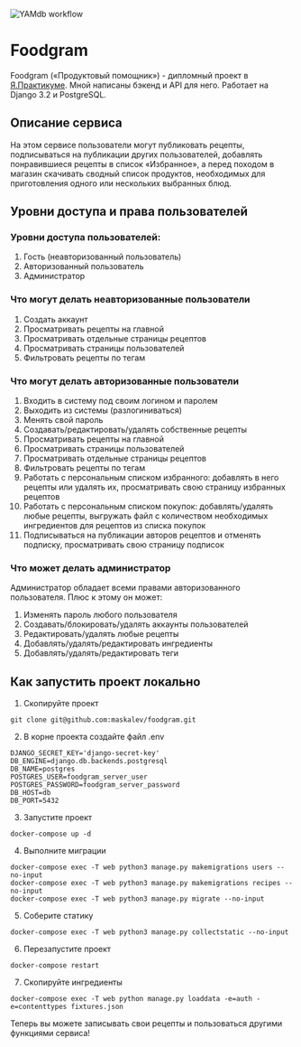 ![YAMdb workflow](https://github.com/maskalev/foodgram-project-react/actions/workflows/main.yml/badge.svg)
# Foodgram


Foodgram («Продуктовый помощник») - дипломный проект в [Я.Практикуме](https://practicum.yandex.ru/). Мной написаны бэкенд и API для него.
Работает на Django 3.2 и PostgreSQL.

## Описание сервиса
На этом сервисе пользователи могут публиковать рецепты, подписываться
на публикации других пользователей, добавлять понравившиеся рецепты в 
список «Избранное», а перед походом в магазин скачивать сводный список
продуктов, необходимых для приготовления одного или нескольких 
выбранных блюд.

## Уровни доступа и права пользователей
### Уровни доступа пользователей:
1. Гость (неавторизованный пользователь)
2. Авторизованный пользователь
3. Администратор

### Что могут делать неавторизованные пользователи
1. Создать аккаунт
2. Просматривать рецепты на главной
3. Просматривать отдельные страницы рецептов
4. Просматривать страницы пользователей
5. Фильтровать рецепты по тегам

### Что могут делать авторизованные пользователи
1. Входить в систему под своим логином и паролем
2. Выходить из системы (разлогиниваться)
3. Менять свой пароль
4. Создавать/редактировать/удалять собственные рецепты
5. Просматривать рецепты на главной
6. Просматривать страницы пользователей
7. Просматривать отдельные страницы рецептов
8. Фильтровать рецепты по тегам
9. Работать с персональным списком избранного: добавлять в него рецепты или удалять их, просматривать свою страницу избранных рецептов
10. Работать с персональным списком покупок: добавлять/удалять любые рецепты, выгружать файл с количеством необходимых ингредиентов для рецептов из списка покупок
11. Подписываться на публикации авторов рецептов и отменять подписку, просматривать свою страницу подписок

### Что может делать администратор
Администратор обладает всеми правами авторизованного пользователя.
Плюс к этому он может:
1. Изменять пароль любого пользователя
2. Создавать/блокировать/удалять аккаунты пользователей
3. Редактировать/удалять любые рецепты
4. Добавлять/удалять/редактировать ингредиенты
5. Добавлять/удалять/редактировать теги

## Как запустить проект локально
1. Скопируйте проект
```commandline
git clone git@github.com:maskalev/foodgram.git
```

2. В корне проекта создайте файл .env
```
DJANGO_SECRET_KEY='django-secret-key'
DB_ENGINE=django.db.backends.postgresql
DB_NAME=postgres
POSTGRES_USER=foodgram_server_user
POSTGRES_PASSWORD=foodgram_server_password
DB_HOST=db
DB_PORT=5432
```
3. Запустите проект
```commandline
docker-compose up -d
```

4. Выполните миграции
```commandline
docker-compose exec -T web python3 manage.py makemigrations users --no-input
docker-compose exec -T web python3 manage.py makemigrations recipes --no-input
docker-compose exec -T web python3 manage.py migrate --no-input
```

5. Соберите статику
```commandline
docker-compose exec -T web python3 manage.py collectstatic --no-input
```

6. Перезапустите проект
```commandline
docker-compose restart
```

7. Скопируйте ингредиенты
```commandline
docker-compose exec -T web python manage.py loaddata -e=auth -e=contenttypes fixtures.json
```

Теперь вы можете записывать свои рецепты и пользоваться другими функциями сервиса!